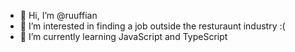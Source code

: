 - 👋 Hi, I’m @ruuffian
- 👀 I’m interested in finding a job outside the resturaunt industry :(
- 🌱 I’m currently learning JavaScript and TypeScript


<!---
toxicliam/toxicliam is a ✨ special ✨ repository because its `README.md` (this file) appears on your GitHub profile.
You can click the Preview link to take a look at your changes.
--->
